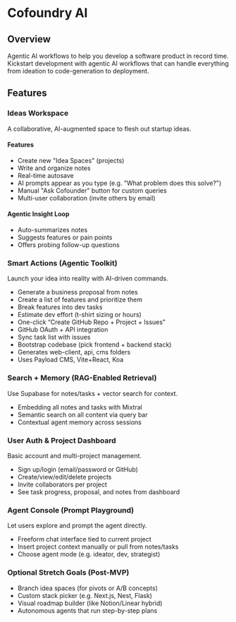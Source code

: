 # Cofoundry AI

## Overview

Agentic AI workflows to help you develop a software product in record time. Kickstart development with agentic AI workflows that can handle everything from ideation to code-generation to deployment.

## Features

### Ideas Workspace

A collaborative, AI-augmented space to flesh out startup ideas.

#### Features

- Create new "Idea Spaces" (projects)
- Write and organize notes
- Real-time autosave
- AI prompts appear as you type (e.g. "What problem does this solve?")
- Manual "Ask Cofounder" button for custom queries
- Multi-user collaboration (invite others by email)

#### Agentic Insight Loop

- Auto-summarizes notes
- Suggests features or pain points
- Offers probing follow-up questions

### Smart Actions (Agentic Toolkit)

Launch your idea into reality with AI-driven commands.

- Generate a business proposal from notes
- Create a list of features and prioritize them
- Break features into dev tasks
- Estimate dev effort (t-shirt sizing or hours)
- One-click “Create GitHub Repo + Project + Issues”
- GitHub OAuth + API integration
- Sync task list with issues
- Bootstrap codebase (pick frontend + backend stack)
- Generates web-client, api, cms folders
- Uses Payload CMS, Vite+React, Koa

### Search + Memory (RAG-Enabled Retrieval)

Use Supabase for notes/tasks + vector search for context.

- Embedding all notes and tasks with Mixtral
- Semantic search on all content via query bar
- Contextual agent memory across sessions

### User Auth & Project Dashboard

Basic account and multi-project management.

- Sign up/login (email/password or GitHub)
- Create/view/edit/delete projects
- Invite collaborators per project
- See task progress, proposal, and notes from dashboard

### Agent Console (Prompt Playground)

Let users explore and prompt the agent directly.

- Freeform chat interface tied to current project
- Insert project context manually or pull from notes/tasks
- Choose agent mode (e.g. ideator, dev, strategist)

### Optional Stretch Goals (Post-MVP)

- Branch idea spaces (for pivots or A/B concepts)
- Custom stack picker (e.g. Next.js, Nest, Flask)
- Visual roadmap builder (like Notion/Linear hybrid)
- Autonomous agents that run step-by-step plans
